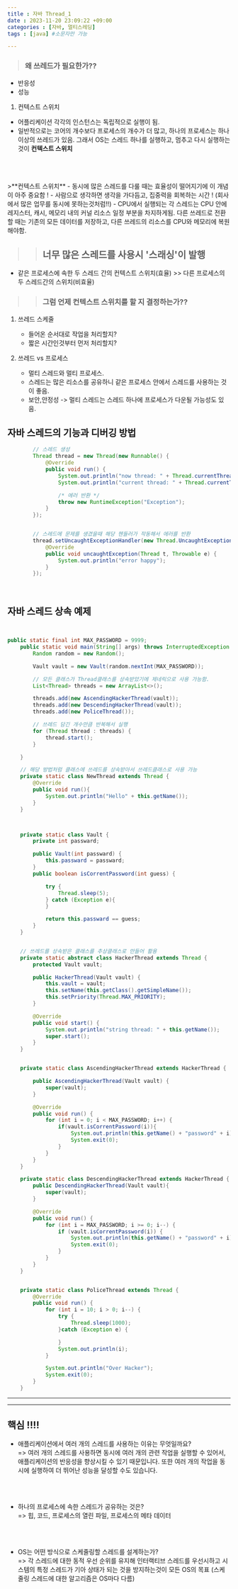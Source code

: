 ```yaml
---
title : 자바 Thread_1
date : 2023-11-20 23:09:22 +09:00
categories : [자바, 멀티스레딩]
tags : [java] #소문자만 가능

---
```




>### 왜 쓰레드가 필요한가??

- 반응성
- 성능




1. 컨텍스트 스위치
- 어플리케이션 각각의 인스턴스는 독립적으로 실행이 됨.
- 일반적으로는 코어의 개수보다 프로세스의 개수가 더 많고, 하나의 프로세스는 하나 이상의 쓰레드가 있음.
  그래서 OS는 스레드 하나를 실행하고, 멈추고 다시 실행하는것이 **컨텍스트 스위치**
</br> 
</br> 
</br>
  >**컨텍스트 스위치**
   - 동시에 많은 스레드를 다룰 때는 효율성이 떨어지기에 이 개념이 아주 중요함 !
   - 사람으로 생각하면 생각을 가다듬고, 집중력을 회복하는 시간 ! (회사에서 많은 업무를 동시에 못하는것처럼!!)
   - CPU에서 실행되는 각 스레드는 CPU 안에 레지스터, 캐시, 메모리 내의 커널 리소스 일정 부분을 차지하게됨.
   다른 쓰레드로 전환할 때는 기존의 모든 데이터를 저장하고, 다른 쓰레드의 리소스를 CPU와 메모리에 복원해야함.

>>## 너무 많은 스레드를 사용시 '스래싱'이 발행

- 같은 프로세스에 속한 두 스레드 간의 컨텍스트 스위치(효율) >> 다른 프로세스의 두 스레드간의 스위치(비효율)


>>### 그럼 언제 컨텍스트 스위치를 할 지 결정하는가??


1. 쓰레드 스케줄
    - 들어온 순서대로 작업을 처리할지?
    - 짧은 시간인것부터 먼저 처리할지?

2. 쓰레드 vs 프로세스
     - 멀티 스레드와 멀티 프로세스.
     - 스레드는 많은 리소스를 공유하니 같은 프로세스 안에서 스레드를 사용하는 것이 좋음.
     - 보안,안정성 -> 멀티 스레드는 스레드 하나에 프로세스가 다운될 가능성도 있음.



## 자바 스레드의 기능과 디버깅 방법
```java
        // 스레드 생성
        Thread thread = new Thread(new Runnable() {
            @Override
            public void run() {
                System.out.println("now thread: " + Thread.currentThread().getName());
                System.out.println("current thread: " + Thread.currentThread().getPriority());

                /* 에러 반환 */
                throw new RuntimeException("Exception");
            }
        });


        // 스레드에 문제를 생겼을때 해당 헨들러가 작동해서 에러를 반환
        thread.setUncaughtExceptionHandler(new Thread.UncaughtExceptionHandler() {
            @Override
            public void uncaughtException(Thread t, Throwable e) {
                System.out.println("error happy");
            }
        });
```



</br>

## 자바 스레드 상속 예제

```java


public static final int MAX_PASSWORD = 9999;
    public static void main(String[] args) throws InterruptedException {
        Random random = new Random();

        Vault vault = new Vault(random.nextInt(MAX_PASSWORD));

        // 모든 클래스가 Thread클래스를 상속받았기에 제네릭으로 사용 가능함.
        List<Thread> threads = new ArrayList<>();

        threads.add(new AscendingHackerThread(vault));
        threads.add(new DescendingHackerThread(vault));
        threads.add(new PoliceThread());

        // 쓰레드 담긴 개수만큼 반복해서 실행
        for (Thread thread : threads) {
            thread.start();
        }

    }

    // 해당 방법처럼 클래스에 쓰레드를 상속받아서 쓰레드클래스로 사용 가능
    private static class NewThread extends Thread {
        @Override
        public void run(){
            System.out.println("Hello" + this.getName());
        }
    }



    private static class Vault {
        private int passward;

        public Vault(int passward) {
            this.passward = passward;
        }
        public boolean isCorrentPassword(int guess) {

            try {
                Thread.sleep(5);
            } catch (Exception e){
            }

            return this.passward == guess;
        }
    }


    // 쓰레드를 상속받은 클래스를 추상클래스로 만들어 활용
    private static abstract class HackerThread extends Thread {
        protected Vault vault;

        public HackerThread(Vault vault) {
            this.vault = vault;
            this.setName(this.getClass().getSimpleName());
            this.setPriority(Thread.MAX_PRIORITY);
        }

        @Override
        public void start() {
            System.out.println("string thread: " + this.getName());
            super.start();
        }
    }


    private static class AscendingHackerThread extends HackerThread {

        public AscendingHackerThread(Vault vault) {
            super(vault);
        }

        @Override
        public void run() {
            for (int i = 0; i < MAX_PASSWORD; i++) {
                if(vault.isCorrentPassword(i)){
                    System.out.println(this.getName() + "password" + i);
                    System.exit(0);
                }
            }
        }
    }

    private static class DescendingHackerThread extends HackerThread {
        public DescendingHackerThread(Vault vault){
            super(vault);
        }

        @Override
        public void run() {
            for (int i = MAX_PASSWORD; i >= 0; i--) {
                if (vault.isCorrentPassword(i)) {
                    System.out.println(this.getName() + "password" + i);
                    System.exit(0);
                }
            }
        }
    }


    private static class PoliceThread extends Thread {
        @Override
        public void run() {
            for (int i = 10; i > 0; i--) {
                try {
                    Thread.sleep(1000);
                }catch (Exception e) {

                }
                System.out.println(i);
            }

            System.out.println("Over Hacker");
            System.exit(0);
        }
    }
```

---
---

## 핵심 !!!!
- 애플리케이션에서 여러 개의 스레드를 사용하는 이유는 무엇일까요?
 <br> => 여러 개의 스레드를 사용하면 동시에 여러 개의 관련 작업을 실행할 수 있어서, 애플리케이션의 반응성을 향상시킬 수 있기 때문입니다. 또한 여러 개의 작업을 동시에 실행하여 더 뛰어난 성능을 달성할 수도 있습니다.
<br>
<br>


- 하나의 프로세스에 속한 스레드가 공유하는 것은? 
<br> => 힙, 코드, 프로세스의 열린 파일, 프로세스의 메타 데이터
<br>
<br>


- OS는 어떤 방식으로 스케줄링할 스레드를 설계하는가? 
<br> => 각 스레드에 대한 동적 우선 순위를 유지해 인터랙티브 스레드를 우선시하고 시스템의 특정 스레드가 기아 상태가 되는 것을 방지하는것이 모든 OS의 목표 (스케줄링 스레드에 대한 알고리즘은 OS마다 다름)
<br>
<br>
